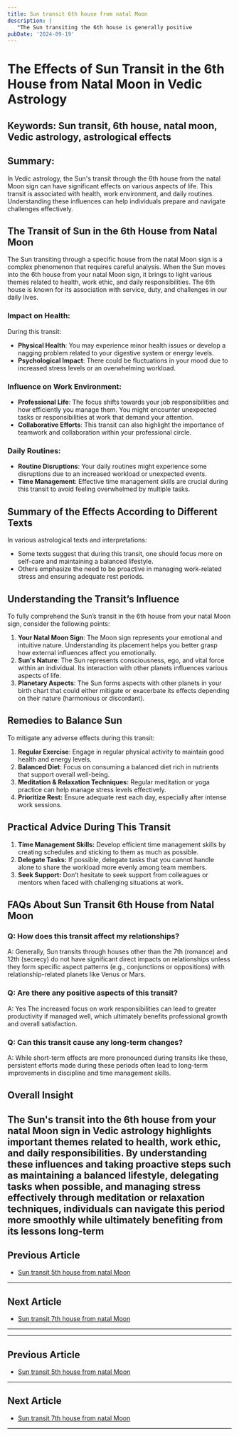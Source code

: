 ```yaml
---
title: Sun transit 6th house from natal Moon
description: |
   "The Sun transiting the 6th house is generally positive
pubDate: '2024-09-19'
---
```


# The Effects of Sun Transit in the 6th House from Natal Moon in Vedic Astrology

## Keywords: Sun transit, 6th house, natal moon, Vedic astrology, astrological effects

## Summary:
In Vedic astrology, the Sun's transit through the 6th house from the natal Moon sign can have significant effects on various aspects of life. This transit is associated with health, work environment, and daily routines. Understanding these influences can help individuals prepare and navigate challenges effectively.

## The Transit of Sun in the 6th House from Natal Moon

The Sun transiting through a specific house from the natal Moon sign is a complex phenomenon that requires careful analysis. When the Sun moves into the 6th house from your natal Moon sign, it brings to light various themes related to health, work ethic, and daily responsibilities. The 6th house is known for its association with service, duty, and challenges in our daily lives.

### Impact on Health:
During this transit:
- **Physical Health**: You may experience minor health issues or develop a nagging problem related to your digestive system or energy levels.
- **Psychological Impact**: There could be fluctuations in your mood due to increased stress levels or an overwhelming workload.

### Influence on Work Environment:
- **Professional Life**: The focus shifts towards your job responsibilities and how efficiently you manage them. You might encounter unexpected tasks or responsibilities at work that demand your attention.
- **Collaborative Efforts**: This transit can also highlight the importance of teamwork and collaboration within your professional circle.

### Daily Routines:
- **Routine Disruptions**: Your daily routines might experience some disruptions due to an increased workload or unexpected events.
- **Time Management**: Effective time management skills are crucial during this transit to avoid feeling overwhelmed by multiple tasks.

## Summary of the Effects According to Different Texts

In various astrological texts and interpretations:
- Some texts suggest that during this transit, one should focus more on self-care and maintaining a balanced lifestyle.
- Others emphasize the need to be proactive in managing work-related stress and ensuring adequate rest periods.

## Understanding the Transit’s Influence

To fully comprehend the Sun’s transit in the 6th house from your natal Moon sign, consider the following points:
1. **Your Natal Moon Sign**: The Moon sign represents your emotional and intuitive nature. Understanding its placement helps you better grasp how external influences affect you emotionally.
2. **Sun's Nature**: The Sun represents consciousness, ego, and vital force within an individual. Its interaction with other planets influences various aspects of life.
3. **Planetary Aspects**: The Sun forms aspects with other planets in your birth chart that could either mitigate or exacerbate its effects depending on their nature (harmonious or discordant).

## Remedies to Balance Sun

To mitigate any adverse effects during this transit:
1. **Regular Exercise**: Engage in regular physical activity to maintain good health and energy levels.
2. **Balanced Diet**: Focus on consuming a balanced diet rich in nutrients that support overall well-being.
3. **Meditation & Relaxation Techniques:** Regular meditation or yoga practice can help manage stress levels effectively.
4. **Prioritize Rest:** Ensure adequate rest each day, especially after intense work sessions.

## Practical Advice During This Transit

1. **Time Management Skills:** Develop efficient time management skills by creating schedules and sticking to them as much as possible.
2. **Delegate Tasks:** If possible, delegate tasks that you cannot handle alone to share the workload more evenly among team members.
3. **Seek Support:** Don’t hesitate to seek support from colleagues or mentors when faced with challenging situations at work.

## FAQs About Sun Transit 6th House from Natal Moon

### Q: How does this transit affect my relationships?
A: Generally, Sun transits through houses other than the 7th (romance) and 12th (secrecy) do not have significant direct impacts on relationships unless they form specific aspect patterns (e.g., conjunctions or oppositions) with relationship-related planets like Venus or Mars.

### Q: Are there any positive aspects of this transit?
A: Yes The increased focus on work responsibilities can lead to greater productivity if managed well, which ultimately benefits professional growth and overall satisfaction.

### Q: Can this transit cause any long-term changes?
A: While short-term effects are more pronounced during transits like these, persistent efforts made during these periods often lead to long-term improvements in discipline and time management skills.

## Overall Insight

The Sun's transit into the 6th house from your natal Moon sign in Vedic astrology highlights important themes related to health, work ethic, and daily responsibilities. By understanding these influences and taking proactive steps such as maintaining a balanced lifestyle, delegating tasks when possible, and managing stress effectively through meditation or relaxation techniques, individuals can navigate this period more smoothly while ultimately benefiting from its lessons long-term
---

## Previous Article
- [Sun transit 5th house from natal Moon](200105_Sun_transit_5th_house_from_natal_Moon.md)

---

## Next Article
- [Sun transit 7th house from natal Moon](200107_Sun_transit_7th_house_from_natal_Moon.md)

---
---

## Previous Article
- [Sun transit 5th house from natal Moon](200105_Sun_transit_5th_house_from_natal_Moon.md)

---

## Next Article
- [Sun transit 7th house from natal Moon](200107_Sun_transit_7th_house_from_natal_Moon.md)

---
